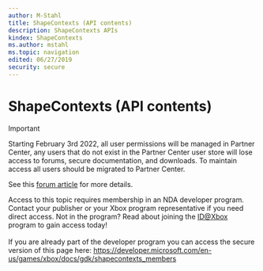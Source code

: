 ```yaml
---
author: M-Stahl
title: ShapeContexts (API contents)
description: ShapeContexts APIs
kindex: ShapeContexts
ms.author: mstahl
ms.topic: navigation
edited: 06/27/2019
security: secure
---
```


# ShapeContexts (API contents)
> [!IMPORTANT]
> Starting February 3rd 2022, all user permissions will be managed in Partner Center, any users that do not exist in the Partner Center user store will lose access to forums, secure documentation, and downloads. To maintain access all users should be migrated to Partner Center. <p></p>See this <a href="https://forums.xboxlive.com/articles/132187/breaking-change-user-access-for-forums-secure-docu.html">forum article</a> for more details.  

 Access to this topic requires membership in an NDA developer program. Contact your publisher or your Xbox program representative if you need direct access. Not in the program? Read about joining the <a href="https://www.xbox.com/Developers/id">ID@Xbox</a> program to gain access today!  <br/><br/>If you are already part of the developer program you can access the secure version of this page here: <a target="_blank" href="https://developer.microsoft.com/en-us/games/xbox/docs/gdk/shapecontexts_members">https://developer.microsoft.com/en-us/games/xbox/docs/gdk/shapecontexts_members</a>